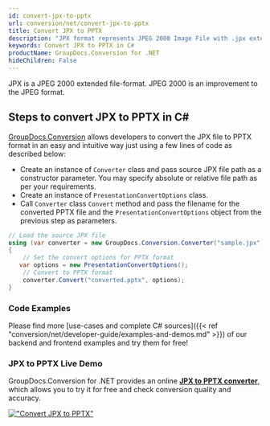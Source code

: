 ```yaml
---
id: convert-jpx-to-pptx
url: conversion/net/convert-jpx-to-pptx
title: Convert JPX to PPTX
description: "JPX format represents JPEG 2000 Image File with .jpx extension. Learn how to convert JPX to PPTX file programmatically in C# language using GroupDocs.Conversion for .NET library."
keywords: Convert JPX to PPTX in C#
productName: GroupDocs.Conversion for .NET
hideChildren: False
---
```


JPX is a JPEG 2000 extended file-format. JPEG 2000 is an improvement to the JPEG format.

## Steps to convert JPX to PPTX in C#

[GroupDocs.Conversion](https://products.groupdocs.com/conversion/net) allows developers to convert the JPX file to PPTX format in an easy and intuitive way just using a few lines of code as described below:

* Create an instance of `Converter` class and pass source JPX file path as a constructor parameter. You may specify absolute or relative file path as per your requirements. 
* Create an instance of `PresentationConvertOptions` class.
* Call `Converter` class `Convert` method and pass the filename for the converted PPTX file and the `PresentationConvertOptions` object from the previous step as parameters.

```csharp
// Load the source JPX file
using (var converter = new GroupDocs.Conversion.Converter("sample.jpx"))
{
    // Set the convert options for PPTX format
   var options = new PresentationConvertOptions();
    // Convert to PPTX format
    converter.Convert("converted.pptx", options);
}
```

### Code Examples

Please find more [use-cases and complete C# sources]({{< ref "conversion/net/developer-guide/examples-and-demos.md" >}}) of our backend and frontend examples and try them for free!

### JPX to PPTX Live Demo

GroupDocs.Conversion for .NET provides an online [**JPX to PPTX converter**](https://products.groupdocs.app/conversion/jpx-to-pptx), which allows you to try it for free and check conversion quality and accuracy.

[!["Convert JPX to PPTX"](conversion/net/images/convert-to-pptx/convert-jpx-to-pptx.png)](https://products.groupdocs.app/conversion/jpx-to-pptx)